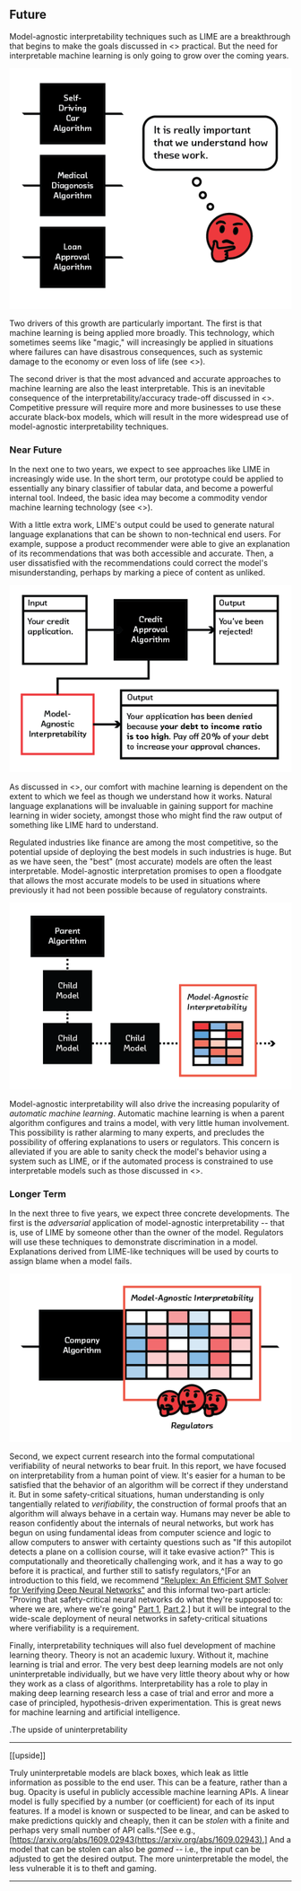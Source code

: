 ## Future

Model-agnostic interpretability techniques such as LIME are a breakthrough that
begins to make the goals discussed in <<why>> practical. But the need for
interpretable machine learning is only going to grow over the coming years.


![Interpretability will become even more important as machine learning is applied in situations where failure can have disastrous consequences.](figures/7-01.png)

Two drivers of this growth are particularly important. The first is that
machine learning is being applied more broadly. This technology, which
sometimes seems like "magic," will increasingly be applied in situations where
failures can have disastrous consequences, such as systemic damage to the
economy or even loss of life (see <<safety>>).

The second driver is that the most advanced and accurate approaches to machine
learning are also the least interpretable. This is an inevitable consequence of
the interpretability/accuracy trade-off discussed in <<downside>>. Competitive
pressure will require more and more businesses to use these accurate black-box
models, which will result in the more widespread use of model-agnostic
interpretability techniques.

### Near Future

In the next one to two years, we expect to see approaches like LIME in
increasingly wide use. In the short term, our prototype could be applied to
essentially any binary classifier of tabular data, and become a powerful
internal tool. Indeed, the basic idea may become a commodity vendor machine
learning technology (see <<vendors>>).

With a little extra work, LIME's output could be used to generate natural
language explanations that can be shown to non-technical end users. For
example, suppose a product recommender were able to give an explanation of its
recommendations that was both accessible and accurate. Then, a user
dissatisfied with the recommendations could correct the model's
misunderstanding, perhaps by marking a piece of content as unliked.

![Interpretability can help explain algorithmic decisions to users.](figures/7-02.png)

As discussed in <<safety>>, our comfort with machine learning is dependent on
the extent to which we feel as though we understand how it works. Natural
language explanations will be invaluable in gaining support for machine
learning in wider society, amongst those who might find the raw output of
something like LIME hard to understand.

Regulated industries like finance are among the most competitive, so the
potential upside of deploying the best models in such industries is huge. But
as we have seen, the "best" (most accurate) models are often the least
interpretable. Model-agnostic interpretation promises to open a floodgate that
allows the most accurate models to be used in situations where previously it
had not been possible because of regulatory constraints.

![Model-agnostic interpretability can provide a sanity check for models created through automatic machine learning.](figures/7-04.png)

Model-agnostic interpretability will also drive the increasing popularity of
_automatic machine learning_. Automatic machine learning is when a parent
algorithm configures and trains a model, with very little human involvement.
This possibility is rather alarming to many experts, and precludes the
possibility of offering explanations to users or regulators. This concern is
alleviated if you are able to sanity check the model's behavior using a system
such as LIME, or if the automated process is constrained to use interpretable
models such as those discussed in <<whitebox>>.

### Longer Term

In the next three to five years, we expect three concrete developments. The
first is the _adversarial_ application of model-agnostic interpretability --
that is, use of LIME by someone other than the owner of the model. Regulators
will use these techniques to demonstrate discrimination in a model.
Explanations derived from LIME-like techniques will be used by courts to assign
blame when a model fails.

![Regulators will be able to use model-agnostic interpretability to inspect models.](figures/7-03.png)

Second, we expect current research into the formal computational verifiability
of neural networks to bear fruit. In this report, we have focused on
interpretability from a human point of view. It's easier for a human to be
satisfied that the behavior of an algorithm will be correct if they understand
it. But in some safety-critical situations, human understanding is only
tangentially related to _verifiability_, the construction of formal proofs that
an algorithm will always behave in a certain way. Humans may never be able to
reason confidently about the internals of neural networks, but work has begun
on using fundamental ideas from computer science and logic to allow computers
to answer with certainty questions such as "If this autopilot detects a plane
on a collision course, will it take evasive action?" This is computationally
and theoretically challenging work, and it has a way to go before it is
practical, and further still to satisfy regulators,^[For an
introduction to this field, we recommend ["Reluplex: An Efficient SMT Solver for
Verifying Deep Neural Networks"](https://arxiv.org/abs/1702.01135) and this informal two-part article: "Proving that safety-critical neural networks do what they're supposed to: where we are, where we're going" [Part 1](http://bit.ly/2sDpoD1), [Part 2](http://bit.ly/2tOwXGW).] but it will be integral to the
wide-scale deployment of neural networks in safety-critical situations where
verifiability is a requirement.

Finally, interpretability techniques will also fuel development of machine
learning theory. Theory is not an academic luxury. Without it, machine learning
is trial and error. The very best deep learning models are not only
uninterpretable individually, but we have very little theory about why or how
they work as a class of algorithms. Interpretability has a role to play in
making deep learning research less a case of trial and error and more a case of
principled, hypothesis-driven experimentation. This is great news for machine
learning and artificial intelligence.

.The upside of uninterpretability
****
[[upside]]

Truly uninterpretable models are black boxes, which leak as little information
as possible to the end user. This can be a feature, rather than a bug. Opacity
is useful in publicly accessible machine learning APIs. A linear model is fully
specified by a number (or coefficient) for each of its input features. If a
model is known or suspected to be linear, and can be asked to make predictions
quickly and cheaply, then it can be _stolen_ with a finite and perhaps very
small number of API calls.^[See e.g., [https://arxiv.org/abs/1609.02943(https://arxiv.org/abs/1609.02943).]
And a model that can be stolen can also be _gamed_ -- i.e., the input can be
adjusted to get the desired output. The more uninterpretable the model, the
less vulnerable it is to theft and gaming.
****
